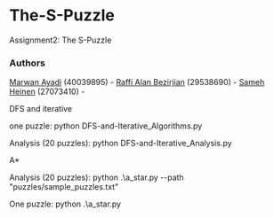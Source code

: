 # The-S-Puzzle
Assignment2: The S-Puzzle
### Authors
[Marwan Ayadi](https://github.com/marwan-ayadi) (40039895) - 
[Raffi Alan Bezirjian](https://github.com/raffialan) (29538690) - 
[Sameh Heinen](https://github.com/SamehGeorgeHeinen) (27073410) - 

DFS and iterative 

one puzzle:
    python DFS-and-Iterative_Algorithms.py

Analysis (20 puzzles):
    python DFS-and-Iterative_Analysis.py

A*

Analysis (20 puzzles):
    python .\a_star.py --path "puzzles/sample_puzzles.txt"

One puzzle:
    python .\a_star.py

